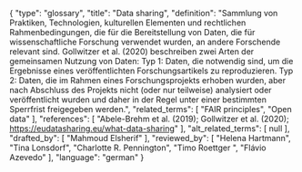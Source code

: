 {
    "type": "glossary",
    "title": "Data sharing",
    "definition": "Sammlung von Praktiken, Technologien, kulturellen Elementen und rechtlichen Rahmenbedingungen, die für die Bereitstellung von Daten, die für wissenschaftliche Forschung verwendet wurden, an andere Forschende relevant sind. Gollwitzer et al. (2020) beschreiben zwei Arten der gemeinsamen Nutzung von Daten: Typ 1: Daten, die notwendig sind, um die Ergebnisse eines veröffentlichten Forschungsartikels zu reproduzieren. Typ 2: Daten, die im Rahmen eines Forschungsprojekts erhoben wurden, aber nach Abschluss des Projekts nicht (oder nur teilweise) analysiert oder veröffentlicht wurden und daher in der Regel unter einer bestimmten Sperrfrist freigegeben werden.",
    "related_terms": [
        "FAIR principles",
        "Open data"
    ],
    "references": [
        "Abele-Brehm et al. (2019); Gollwitzer  et al. (2020); https://eudatasharing.eu/what-data-sharing"
    ],
    "alt_related_terms": [
        null
    ],
    "drafted_by": [
        "Mahmoud Elsherif"
    ],
    "reviewed_by": [
        "Helena Hartmann",
        "Tina Lonsdorf",
        "Charlotte R. Pennington",
        "Timo Roettger ",
        "Flávio Azevedo"
    ],
    "language": "german"
}
